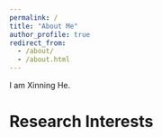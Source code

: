 ```yaml
---
permalink: /
title: "About Me"
author_profile: true
redirect_from: 
  - /about/
  - /about.html
---
```


I am Xinning He.

Research Interests
======
